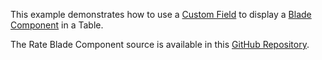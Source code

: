 This example demonstrates how to use a [Custom Field](https://livewire-powergrid.com/data-source-fields.html#custom-fields) to display a [Blade Component](https://laravel.com/docs/blade) in a Table.

The Rate Blade Component source is available in this [GitHub Repository](https://github.com/Power-Components/powergrid-demo/blob/powergrid_v5/app/View/Components/Rate.php).